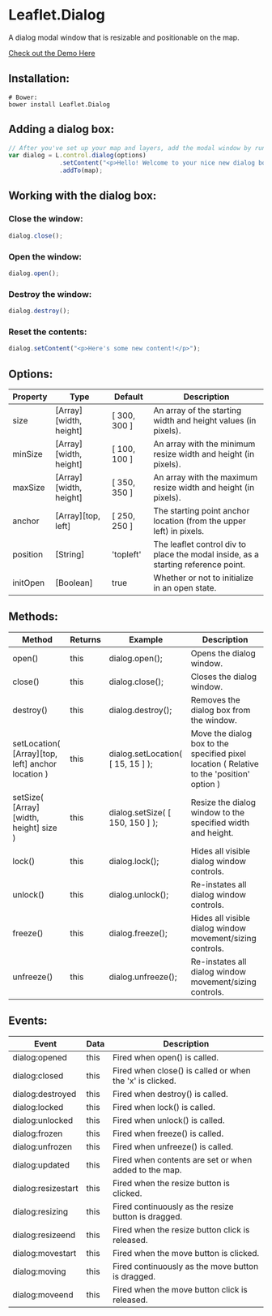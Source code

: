 # Leaflet.Dialog

A dialog modal window that is resizable and positionable on the map.

[Check out the Demo Here](http://nbtsolutions.github.io/Leaflet.Dialog/)

## Installation:

````shell
# Bower:
bower install Leaflet.Dialog
````

## Adding a dialog box:

````js
// After you've set up your map and layers, add the modal window by running:
var dialog = L.control.dialog(options)
              .setContent("<p>Hello! Welcome to your nice new dialog box!</p>")
              .addTo(map);
````

## Working with the dialog box:

### Close the window:

````js
dialog.close();
````

### Open the window:

````js
dialog.open();
````

### Destroy the window:

````js
dialog.destroy();
````

### Reset the contents:

````js
dialog.setContent("<p>Here's some new content!</p>");
````

## Options:

| Property | Type | Default | Description
| --- | --- | --- | ---
| size | [Array][width, height] | [ 300, 300 ] | An array of the starting width and height values (in pixels).
| minSize | [Array][width, height] | [ 100, 100 ] | An array with the minimum resize width and height (in pixels).
| maxSize | [Array][width, height] | [ 350, 350 ] | An array with the maximum resize width and height (in pixels).
| anchor | [Array][top, left] | [ 250, 250 ] | The starting point anchor location (from the upper left) in pixels.
| position | [String] | 'topleft' | The leaflet control div to place the modal inside, as a starting reference point.
| initOpen | [Boolean] | true | Whether or not to initialize in an open state.

## Methods:

| Method | Returns | Example | Description
| --- | --- | --- | ---
| open() | this | dialog.open(); | Opens the dialog window.
| close() | this | dialog.close(); | Closes the dialog window.
| destroy() | this | dialog.destroy(); | Removes the dialog box from the window.
| setLocation( [Array][top, left] anchor location ) | this | dialog.setLocation( [ 15, 15 ] ); | Move the dialog box to the specified pixel location ( Relative to the 'position' option )
| setSize( [Array][width, height] size ) | this | dialog.setSize( [ 150, 150 ] ); | Resize the dialog window to the specified width and height.
| lock() | this | dialog.lock(); | Hides all visible dialog window controls.
| unlock() | this | dialog.unlock(); | Re-instates all dialog window controls.
| freeze() | this | dialog.freeze(); | Hides all visible dialog window movement/sizing controls.
| unfreeze() | this | dialog.unfreeze(); | Re-instates all dialog window movement/sizing controls.

## Events:

| Event | Data | Description
| --- | --- | ---
| dialog:opened | this | Fired when open() is called.
| dialog:closed | this | Fired when close() is called or when the 'x' is clicked.
| dialog:destroyed | this | Fired when destroy() is called.
| dialog:locked | this | Fired when lock() is called.
| dialog:unlocked | this | Fired when unlock() is called.
| dialog:frozen | this | Fired when freeze() is called.
| dialog:unfrozen | this | Fired when unfreeze() is called.
| dialog:updated | this | Fired when contents are set or when added to the map.
| dialog:resizestart | this | Fired when the resize button is clicked.
| dialog:resizing | this | Fired continuously as the resize button is dragged.
| dialog:resizeend | this | Fired when the resize button click is released.
| dialog:movestart | this | Fired when the move button is clicked.
| dialog:moving | this | Fired continuously as the move button is dragged.
| dialog:moveend | this | Fired when the move button click is released.
